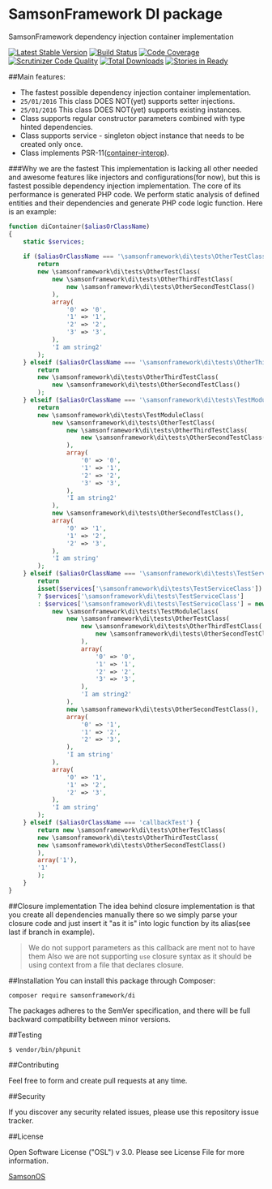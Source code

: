 # SamsonFramework DI package
 
SamsonFramework dependency injection container implementation

[![Latest Stable Version](https://poser.pugx.org/samsonframework/di/v/stable.svg)](https://packagist.org/packages/samsonframework/di)
[![Build Status](https://scrutinizer-ci.com/g/samsonframework/di/badges/build.png?b=master)](https://scrutinizer-ci.com/g/samsonframework/di/build-status/master)
[![Code Coverage](https://scrutinizer-ci.com/g/samsonframework/di/badges/coverage.png?b=master)](https://scrutinizer-ci.com/g/samsonframework/di/?branch=master)
[![Scrutinizer Code Quality](https://scrutinizer-ci.com/g/samsonframework/di/badges/quality-score.png?b=master)](https://scrutinizer-ci.com/g/samsonframework/di/?branch=master) 
[![Total Downloads](https://poser.pugx.org/samsonframework/di/downloads.svg)](https://packagist.org/packages/samsonframework/di)
[![Stories in Ready](https://badge.waffle.io/samsonframework/di.png?label=ready&title=Ready)](https://waffle.io/samsonframework/di)

##Main features:
 * The fastest possible dependency injection container implementation.
 * ```25/01/2016``` This class DOES NOT(yet) supports setter injections.
 * ```25/01/2016``` This class DOES NOT(yet) supports existing instances.
 * Class supports regular constructor parameters combined with type hinted dependencies.
 * Class supports service - singleton object instance that needs to be created only once.
 * Class implements PSR-11([container-interop](https://github.com/container-interop/container-interop)).
 
###Why we are the fastest
This implementation is lacking all other needed and awesome features like injectors and configurations(for now), but
this is fastest possible dependency injection implementation. The core of its performance is generated PHP code. We perform
static analysis of defined entities and their dependencies and generate PHP code logic function. Here is an example:
```php
function diContainer($aliasOrClassName)
{
    static $services;
    
    if ($aliasOrClassName === '\samsonframework\di\tests\OtherTestClass') {
        return 
        new \samsonframework\di\tests\OtherTestClass(
            new \samsonframework\di\tests\OtherThirdTestClass(
                new \samsonframework\di\tests\OtherSecondTestClass()
            ),
            array(
                '0' => '0',
                '1' => '1',
                '2' => '2',
                '3' => '3',
            ),
            'I am string2'
        );
    } elseif ($aliasOrClassName === '\samsonframework\di\tests\OtherThirdTestClass') {
        return 
        new \samsonframework\di\tests\OtherThirdTestClass(
            new \samsonframework\di\tests\OtherSecondTestClass()
        );
    } elseif ($aliasOrClassName === '\samsonframework\di\tests\TestModuleClass') {
        return 
        new \samsonframework\di\tests\TestModuleClass(
            new \samsonframework\di\tests\OtherTestClass(
                new \samsonframework\di\tests\OtherThirdTestClass(
                    new \samsonframework\di\tests\OtherSecondTestClass()
                ),
                array(
                    '0' => '0',
                    '1' => '1',
                    '2' => '2',
                    '3' => '3',
                ),
                'I am string2'
            ),
            new \samsonframework\di\tests\OtherSecondTestClass(),
            array(
                '0' => '1',
                '1' => '2',
                '2' => '3',
            ),
            'I am string'
        );
    } elseif ($aliasOrClassName === '\samsonframework\di\tests\TestServiceClass') {
        return 
        isset($services['\samsonframework\di\tests\TestServiceClass'])
        ? $services['\samsonframework\di\tests\TestServiceClass']
        : $services['\samsonframework\di\tests\TestServiceClass'] = new \samsonframework\di\tests\TestServiceClass(
            new \samsonframework\di\tests\TestModuleClass(
                new \samsonframework\di\tests\OtherTestClass(
                    new \samsonframework\di\tests\OtherThirdTestClass(
                        new \samsonframework\di\tests\OtherSecondTestClass()
                    ),
                    array(
                        '0' => '0',
                        '1' => '1',
                        '2' => '2',
                        '3' => '3',
                    ),
                    'I am string2'
                ),
                new \samsonframework\di\tests\OtherSecondTestClass(),
                array(
                    '0' => '1',
                    '1' => '2',
                    '2' => '3',
                ),
                'I am string'
            ),
            array(
                '0' => '1',
                '1' => '2',
                '2' => '3',
            ),
            'I am string'
        );
    } elseif ($aliasOrClassName === 'callbackTest') {
        return new \samsonframework\di\tests\OtherTestClass(
        new \samsonframework\di\tests\OtherThirdTestClass(
        new \samsonframework\di\tests\OtherSecondTestClass()
        ),
        array('1'),
        '1'
        );
    }
}
```

##Closure implementation
The idea behind closure implementation is that you create all dependencies manually there so we simply parse
your closure code and just insert it "as it is" into logic function by its alias(see last if branch in example).
> We do not support parameters as this callback are ment not to have them
Also we are not supporting ```use``` closure syntax as it should be using context from a file that declares closure.


##Installation
You can install this package through Composer:

```composer require samsonframework/di```

The packages adheres to the SemVer specification, and there will be full backward compatibility between minor versions.

##Testing

```$ vendor/bin/phpunit```

##Contributing

Feel free to form and create pull requests at any time.

##Security

If you discover any security related issues, please use this repository issue tracker.

##License

Open Software License ("OSL") v 3.0. Please see License File for more information.

[SamsonOS](http://samsonos.com)

